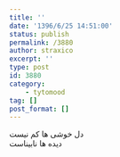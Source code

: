 ```yaml
---
title: ''
date: '1396/6/25 14:51:00'
status: publish
permalink: /3880
author: straxico
excerpt: ''
type: post
id: 3880
category:
    - tytomood
tag: []
post_format: []
---
```

دل خوشی ها کم نیست  
دیده ها نابیناست